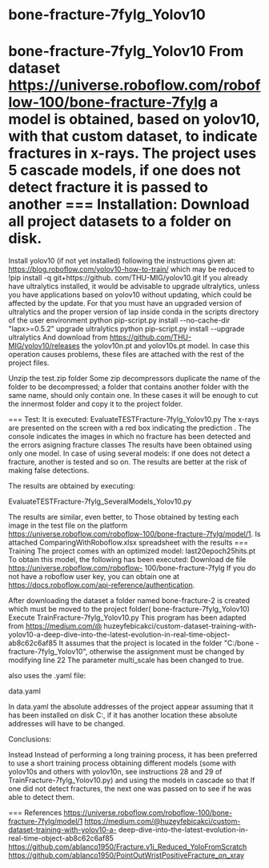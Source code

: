 # bone-fracture-7fylg_Yolov10
# bone-fracture-7fylg_Yolov10 From dataset https://universe.roboflow.com/roboflow-100/bone-fracture-7fylg a model is obtained, based on yolov10, with that custom dataset, to indicate fractures in x-rays. The project uses 5 cascade models, if one does not detect fracture it is passed to another === Installation: Download all project datasets to a folder on disk.

Install yolov10 (if not yet installed) following the instructions given at: https://blog.roboflow.com/yolov10-how-to-train/ which may be reduced to !pip install -q git+https://github. com/THU-MIG/yolov10.git If you already have ultralytics installed, it would be advisable to upgrade ultralytics, unless you have applications based on yolov10 without updating, which could be affected by the update. For that you must have an upgraded version of ultralytics and the proper version of lap inside conda in the scripts directory of the user environment python pip-script.py install --no-cache-dir "lapx>=0.5.2" upgrade ultralytics python pip-script.py install --upgrade ultralytics And download from https://github.com/THU-MIG/yolov10/releases the yolov10n.pt and yolov10s.pt model. In case this operation causes problems, these files are attached with the rest of the project files.

Unzip the test.zip folder Some zip decompressors duplicate the name of the folder to be decompressed; a folder that contains another folder with the same name, should only contain one. In these cases it will be enough to cut the innermost folder and copy it to the project folder.

=== Test: It is executed: EvaluateTESTFracture-7fylg_Yolov10.py The x-rays are presented on the screen with a red box indicating the prediction . The console indicates the images in which no fracture has been detected and the errors asigning fracture classes The results have been obtained using only one model. In case of using several models: if one does not detect a fracture, another is tested and so on. The results are better at the risk of making false detections.

The results are obtained by executing:

EvaluateTESTFracture-7fylg_SeveralModels_Yolov10.py

The results are similar, even better, to Those obtained by testing each image in the test file on the platform https://universe.roboflow.com/roboflow-100/bone-fracture-7fylg/model/1. Is attached ComparingWithRoboflow.xlsx spreadsheet with the results === Training The project comes with an optimized model: last20epoch25hits.pt To obtain this model, the following has been executed: Download de file https://universe.roboflow.com/roboflow- 100/bone-fracture-7fylg If you do not have a roboflow user key, you can obtain one at https://docs.roboflow.com/api-reference/authentication.

After downloading the dataset a folder named bone-fracture-2 is created which must be moved to the project folder( bone-fracture-7fylg_Yolov10) Execute TrainFracture-7fylg_Yolov10.py This program has been adapted from https://medium.com/@ huzeyfebicakci/custom-dataset-training-with-yolov10-a-deep-dive-into-the-latest-evolution-in-real-time-object-ab8c62c6af85 It assumes that the project is located in the folder "C:/bone -fracture-7fylg_Yolov10", otherwise the assignment must be changed by modifying line 22 The parameter multi_scale has been changed to true.

also uses the .yaml file:

data.yaml

In data.yaml the absolute addresses of the project appear assuming that it has been installed on disk C:, if it has another location these absolute addresses will have to be changed.

Conclusions:

Instead Instead of performing a long training process, it has been preferred to use a short training process obtaining different models (some with yolov10s and others with yolov10n, see instructions 28 and 29 of TrainFracture-7fylg_Yolov10.py) and using the models in cascade so that If one did not detect fractures, the next one was passed on to see if he was able to detect them.

=== References https://universe.roboflow.com/roboflow-100/bone-fracture-7fylg/model/1 https://medium.com/@huzeyfebicakci/custom-dataset-training-with-yolov10-a- deep-dive-into-the-latest-evolution-in-real-time-object-ab8c62c6af85 https://github.com/ablanco1950/Fracture.v1i_Reduced_YoloFromScratch https://github.com/ablanco1950/PointOutWristPositiveFracture_on_xray
